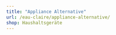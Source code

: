```yaml
---
title: "Appliance Alternative"
url: /eau-claire/appliance-alternative/
shop: Haushaltsgeräte
---
```

